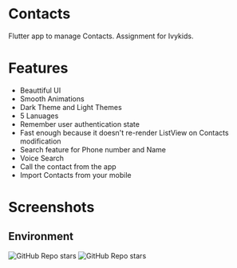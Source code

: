 # Contacts

Flutter app to manage Contacts. Assignment for Ivykids.

# Features

- Beauttiful UI
- Smooth Animations
- Dark Theme and Light Themes
- 5 Lanuages
- Remember user authentication state
- Fast enough because it doesn't re-render ListView on Contacts modification
- Search feature for Phone number and Name
- Voice Search
- Call the contact from the app
- Import Contacts from your mobile

# Screenshots

## Environment
<img alt="GitHub Repo stars" src="https://img.shields.io/badge/flutter-v3.7.6%20stable-blue?color=00092a&labelColor=blue">
<img alt="GitHub Repo stars" src="https://img.shields.io/badge/dart-v2.19.3-blue?color=00092a&labelColor=blue">

